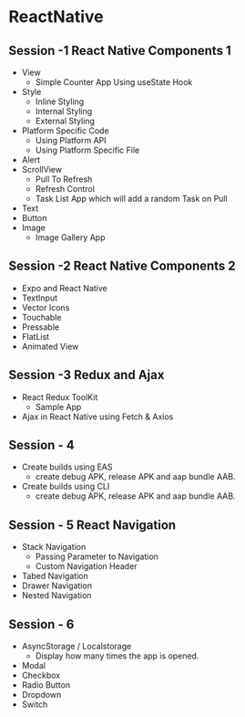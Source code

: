 # ReactNative

## Session -1 React Native Components 1

- View
    - Simple Counter App Using useState Hook
- Style
    - Inline Styling
    - Internal Styling
    - External Styling
- Platform Specific Code
    - Using Platform API
    - Using Platform Specific File
- Alert            
- ScrollView
    - Pull To Refresh
    - Refresh Control
    - Task List App which will add a random Task on Pull
- Text
- Button
- Image
    - Image Gallery App

## Session -2 React Native Components 2

- Expo and React Native
- TextInput
- Vector Icons
- Touchable
- Pressable
- FlatList
- Animated View

## Session -3 Redux and Ajax

- React Redux ToolKit
    - Sample App
- Ajax in React Native using Fetch & Axios

## Session - 4

- Create builds using EAS
    - create debug APK, release APK and aap bundle AAB.
- Create builds using CLI
    - create debug APK, release APK and aap bundle AAB.

## Session - 5 React Navigation

- Stack Navigation
    - Passing Parameter to Navigation
    - Custom Navigation Header
- Tabed Navigation
- Drawer Navigation
- Nested Navigation

## Session - 6 

- AsyncStorage / Localstorage
    - Display how many times the app is opened.
- Modal
- Checkbox
- Radio Button
- Dropdown
- Switch

